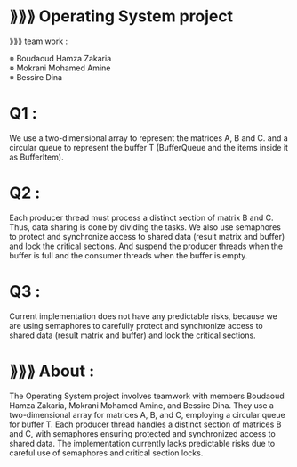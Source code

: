 # ⟫⟫⟫ Operating System project
⟫⟫⟫ team work :  
  
※ Boudaoud Hamza Zakaria  
※ Mokrani Mohamed Amine  
※ Bessire Dina  

# Q1 :  
We use a two-dimensional array to represent the matrices A, B and C. and a circular queue to represent the buffer T (BufferQueue and the items inside it as BufferItem).  

# Q2 :  
Each producer thread must process a distinct section of matrix B and C. Thus, data sharing is done by dividing the tasks. We also use semaphores to protect and synchronize access to shared data (result matrix and buffer) and lock the critical sections. And suspend the producer threads when the buffer is full and the consumer threads when the buffer is empty.  

# Q3 :  
Current implementation does not have any predictable risks, because we are using semaphores to carefully protect and synchronize access to shared data (result matrix and buffer) and lock the critical sections.  

###  
# ⟫⟫⟫ About :  
The Operating System project involves teamwork with members Boudaoud Hamza Zakaria, Mokrani Mohamed Amine, and Bessire Dina. They use a two-dimensional array for matrices A, B, and C, employing a circular queue for buffer T. Each producer thread handles a distinct section of matrices B and C, with semaphores ensuring protected and synchronized access to shared data. The implementation currently lacks predictable risks due to careful use of semaphores and critical section locks.

